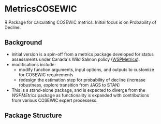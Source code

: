 # MetricsCOSEWIC
R Package for calculating COSEWIC metrics. Initial focus is on Probability of Decline.

## Background

* initial version is a spin-off from a metrics package developed for status assessments under Canada's Wild Salmon policy ([WSPMetrics](https://github.com/Pacific-salmon-assess/WSP-Metrics-Pkg)).
* modifications include:
   * modify function arguments, input options, and outputs to customize for COSEWIC requirements
   * redesign the estimation step for probability of decline (increase robustness, explore transition from JAGS to STAN)
* This is a stand-alone package, and is expected to diverge from the *WSPMEtrics* package as functionality is expanded with contributions from various COSEWIC expert processess.


## Package Structure

